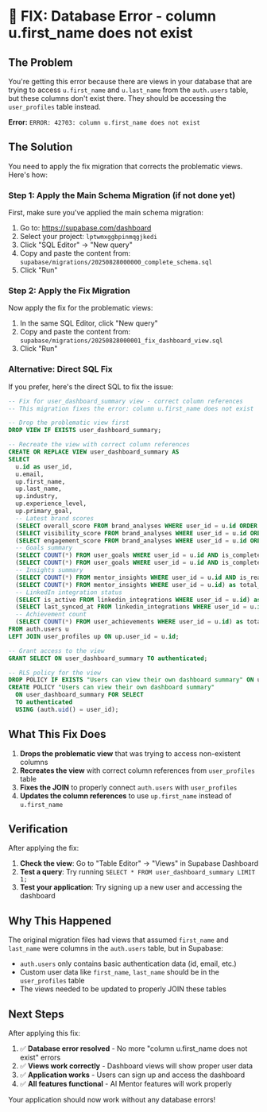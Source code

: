 # 🚨 FIX: Database Error - column u.first_name does not exist

## The Problem

You're getting this error because there are views in your database that are trying to access `u.first_name` and `u.last_name` from the `auth.users` table, but these columns don't exist there. They should be accessing the `user_profiles` table instead.

**Error:** `ERROR: 42703: column u.first_name does not exist`

## The Solution

You need to apply the fix migration that corrects the problematic views. Here's how:

### Step 1: Apply the Main Schema Migration (if not done yet)

First, make sure you've applied the main schema migration:

1. Go to: https://supabase.com/dashboard
2. Select your project: `lptwmxggbpinmqgjkedi`
3. Click "SQL Editor" → "New query"
4. Copy and paste the content from: `supabase/migrations/20250828000000_complete_schema.sql`
5. Click "Run"

### Step 2: Apply the Fix Migration

Now apply the fix for the problematic views:

1. In the same SQL Editor, click "New query"
2. Copy and paste the content from: `supabase/migrations/20250828000001_fix_dashboard_view.sql`
3. Click "Run"

### Alternative: Direct SQL Fix

If you prefer, here's the direct SQL to fix the issue:

```sql
-- Fix for user_dashboard_summary view - correct column references
-- This migration fixes the error: column u.first_name does not exist

-- Drop the problematic view first
DROP VIEW IF EXISTS user_dashboard_summary;

-- Recreate the view with correct column references
CREATE OR REPLACE VIEW user_dashboard_summary AS
SELECT 
  u.id as user_id,
  u.email,
  up.first_name,
  up.last_name,
  up.industry,
  up.experience_level,
  up.primary_goal,
  -- Latest brand scores
  (SELECT overall_score FROM brand_analyses WHERE user_id = u.id ORDER BY created_at DESC LIMIT 1) as current_brand_score,
  (SELECT visibility_score FROM brand_analyses WHERE user_id = u.id ORDER BY created_at DESC LIMIT 1) as current_visibility_score,
  (SELECT engagement_score FROM brand_analyses WHERE user_id = u.id ORDER BY created_at DESC LIMIT 1) as current_engagement_score,
  -- Goals summary
  (SELECT COUNT(*) FROM user_goals WHERE user_id = u.id AND is_completed = FALSE) as active_goals_count,
  (SELECT COUNT(*) FROM user_goals WHERE user_id = u.id AND is_completed = TRUE) as completed_goals_count,
  -- Insights summary
  (SELECT COUNT(*) FROM mentor_insights WHERE user_id = u.id AND is_read = FALSE) as unread_insights_count,
  (SELECT COUNT(*) FROM mentor_insights WHERE user_id = u.id) as total_insights_count,
  -- LinkedIn integration status
  (SELECT is_active FROM linkedin_integrations WHERE user_id = u.id) as linkedin_connected,
  (SELECT last_synced_at FROM linkedin_integrations WHERE user_id = u.id) as last_linkedin_sync,
  -- Achievement count
  (SELECT COUNT(*) FROM user_achievements WHERE user_id = u.id) as total_achievements
FROM auth.users u
LEFT JOIN user_profiles up ON up.user_id = u.id;

-- Grant access to the view
GRANT SELECT ON user_dashboard_summary TO authenticated;

-- RLS policy for the view
DROP POLICY IF EXISTS "Users can view their own dashboard summary" ON user_dashboard_summary;
CREATE POLICY "Users can view their own dashboard summary"
  ON user_dashboard_summary FOR SELECT
  TO authenticated
  USING (auth.uid() = user_id);
```

## What This Fix Does

1. **Drops the problematic view** that was trying to access non-existent columns
2. **Recreates the view** with correct column references from `user_profiles` table
3. **Fixes the JOIN** to properly connect `auth.users` with `user_profiles`
4. **Updates the column references** to use `up.first_name` instead of `u.first_name`

## Verification

After applying the fix:

1. **Check the view**: Go to "Table Editor" → "Views" in Supabase Dashboard
2. **Test a query**: Try running `SELECT * FROM user_dashboard_summary LIMIT 1;`
3. **Test your application**: Try signing up a new user and accessing the dashboard

## Why This Happened

The original migration files had views that assumed `first_name` and `last_name` were columns in the `auth.users` table, but in Supabase:
- `auth.users` only contains basic authentication data (id, email, etc.)
- Custom user data like `first_name`, `last_name` should be in the `user_profiles` table
- The views needed to be updated to properly JOIN these tables

## Next Steps

After applying this fix:

1. ✅ **Database error resolved** - No more "column u.first_name does not exist" errors
2. ✅ **Views work correctly** - Dashboard views will show proper user data
3. ✅ **Application works** - Users can sign up and access the dashboard
4. ✅ **All features functional** - AI Mentor features will work properly

Your application should now work without any database errors!
